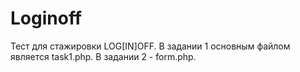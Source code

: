 # Loginoff
Тест для стажировки LOG[IN]OFF. В задании 1 основным файлом является task1.php. В задании 2 - form.php.

